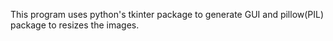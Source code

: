 This program uses python's tkinter package to generate GUI and pillow(PIL) package to resizes the images.

